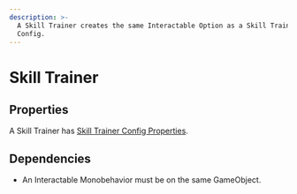 ```yaml
---
description: >-
  A Skill Trainer creates the same Interactable Option as a Skill Trainer
  Config.
---
```


# Skill Trainer

## Properties

A Skill Trainer has [Skill Trainer Config Properties](../../scriptable-objects/interactable-option-configurations/skill-trainer-config.md#properties).

## Dependencies

* An Interactable Monobehavior must be on the same GameObject.

